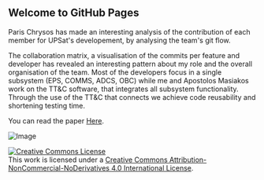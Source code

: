 ## Welcome to GitHub Pages


Paris Chrysos has made an interesting analysis of the contribution of each member for UPSat's developement, by analysing the team's git flow.

The collaboration matrix, a visualisation of the commits per feature and developer has revealed an interesting pattern about my role and the overall organisation of the team. Most of the developers focus in a single subsystem (EPS, COMMS, ADCS, OBC) while me and Apostolos Masiakos work on the TT&C software, that integrates all subsystem functionality. Through the use of the TT&C that connects we achieve code reusability and shortening testing time.

You can read the paper [Here](https://papers.ssrn.com/sol3/papers.cfm?abstract_id=3082301).

![Image](src)


<a rel="license" href="http://creativecommons.org/licenses/by-nc-nd/4.0/"><img alt="Creative Commons License" style="border-width:0" src="https://i.creativecommons.org/l/by-nc-nd/4.0/80x15.png" /></a><br />This work is licensed under a <a rel="license" href="http://creativecommons.org/licenses/by-nc-nd/4.0/">Creative Commons Attribution-NonCommercial-NoDerivatives 4.0 International License</a>.

